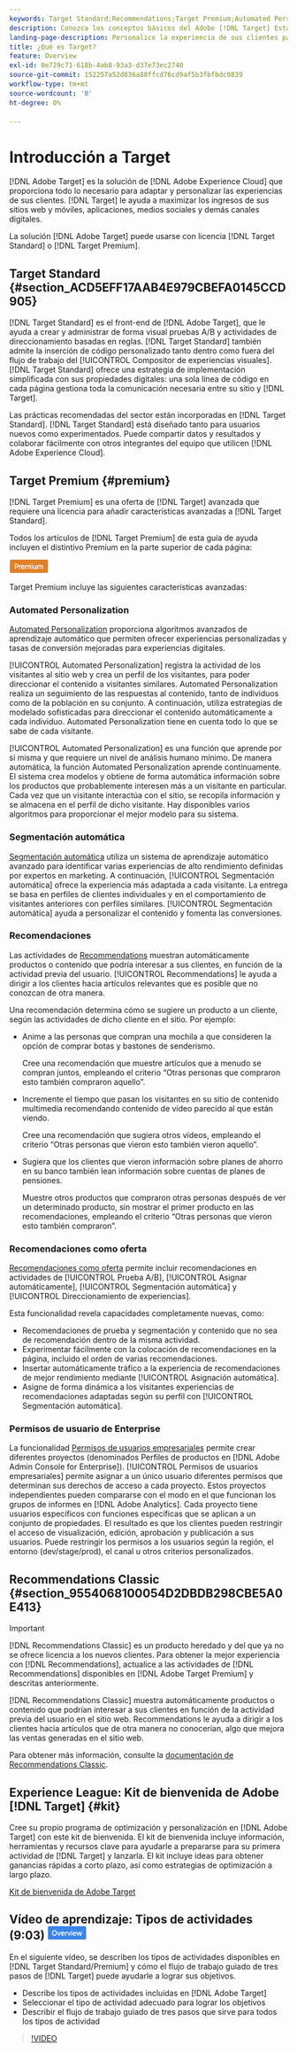 ```yaml
---
keywords: Target Standard;Recommendations;Target Premium;Automated Personalization;segmentación automática;permisos;qué es Adobe Target;
description: Conozca los conceptos básicos del Adobe [!DNL Target] Estándar y Adobe [!DNL Target] Premium. [!DNL Target] Premium incluye funciones avanzadas que no están disponibles en el producto estándar.
landing-page-description: Personalice la experiencia de sus clientes para maximizar los ingresos en sus sitios web y móviles, aplicaciones, medios sociales y otros canales digitales.
title: ¿Qué es Target?
feature: Overview
exl-id: 0e729c71-618b-4ab8-93a3-d37e73ec2740
source-git-commit: 152257a52d836a88ffcd76cd9af5b3fbfbdc0839
workflow-type: tm+mt
source-wordcount: '0'
ht-degree: 0%

---
```


# Introducción a Target

[!DNL Adobe Target] es la solución de [!DNL Adobe Experience Cloud] que proporciona todo lo necesario para adaptar y personalizar las experiencias de sus clientes. [!DNL Target] le ayuda a maximizar los ingresos de sus sitios web y móviles, aplicaciones, medios sociales y demás canales digitales.

La solución [!DNL Adobe Target] puede usarse con licencia [!DNL Target Standard] o [!DNL Target Premium].

## Target Standard  {#section_ACD5EFF17AAB4E979CBEFA0145CCD905}

[!DNL Target Standard] es el front-end de [!DNL Adobe Target], que le ayuda a crear y administrar de forma visual pruebas A/B y actividades de direccionamiento basadas en reglas. [!DNL Target Standard] también admite la inserción de código personalizado tanto dentro como fuera del flujo de trabajo del [!UICONTROL Compositor de experiencias visuales]. [!DNL Target Standard] ofrece una estrategia de implementación simplificada con sus propiedades digitales: una sola línea de código en cada página gestiona toda la comunicación necesaria entre su sitio y [!DNL Target].

Las prácticas recomendadas del sector están incorporadas en [!DNL Target Standard]. [!DNL Target Standard] está diseñado tanto para usuarios nuevos como experimentados. Puede compartir datos y resultados y colaborar fácilmente con otros integrantes del equipo que utilicen [!DNL Adobe Experience Cloud].

## Target Premium {#premium}

[!DNL Target Premium] es una oferta de [!DNL Target] avanzada que requiere una licencia para añadir características avanzadas a [!DNL Target Standard].

Todos los artículos de [!DNL Target Premium] de esta guía de ayuda incluyen el distintivo Premium en la parte superior de cada página:

![Distintivo Premium](/help/main/assets/premium.png)

Target Premium incluye las siguientes características avanzadas:

### Automated Personalization

[Automated Personalization](/help/main/c-activities/t-automated-personalization/automated-personalization.md#task_8AAF837796D74CF893CA2F88BA1491C9) proporciona algoritmos avanzados de aprendizaje automático que permiten ofrecer experiencias personalizadas y tasas de conversión mejoradas para experiencias digitales.

[!UICONTROL Automated Personalization] registra la actividad de los visitantes al sitio web y crea un perfil de los visitantes, para poder direccionar el contenido a visitantes similares. Automated Personalization realiza un seguimiento de las respuestas al contenido, tanto de individuos como de la población en su conjunto. A continuación, utiliza estrategias de modelado sofisticadas para direccionar el contenido automáticamente a cada individuo. Automated Personalization tiene en cuenta todo lo que se sabe de cada visitante.

[!UICONTROL Automated Personalization] es una función que aprende por sí misma y que requiere un nivel de análisis humano mínimo. De manera automática, la función Automated Personalization aprende continuamente. El sistema crea modelos y obtiene de forma automática información sobre los productos que probablemente interesen más a un visitante en particular. Cada vez que un visitante interactúa con el sitio, se recopila información y se almacena en el perfil de dicho visitante. Hay disponibles varios algoritmos para proporcionar el mejor modelo para su sistema.

### Segmentación automática

[Segmentación automática](/help/main/c-activities/auto-target/auto-target-to-optimize.md) utiliza un sistema de aprendizaje automático avanzado para identificar varias experiencias de alto rendimiento definidas por expertos en marketing. A continuación, [!UICONTROL Segmentación automática] ofrece la experiencia más adaptada a cada visitante. La entrega se basa en perfiles de clientes individuales y en el comportamiento de visitantes anteriores con perfiles similares. [!UICONTROL Segmentación automática] ayuda a personalizar el contenido y fomenta las conversiones.

### Recomendaciones

Las actividades de [Recommendations](/help/main/c-recommendations/recommendations.md#concept_7556C8A4543942F2A77B13A29339C0C0) muestran automáticamente productos o contenido que podría interesar a sus clientes, en función de la actividad previa del usuario. [!UICONTROL Recommendations] le ayuda a dirigir a los clientes hacia artículos relevantes que es posible que no conozcan de otra manera.

Una recomendación determina cómo se sugiere un producto a un cliente, según las actividades de dicho cliente en el sitio. Por ejemplo:

* Anime a las personas que compran una mochila a que consideren la opción de comprar botas y bastones de senderismo.

   Cree una recomendación que muestre artículos que a menudo se compran juntos, empleando el criterio “Otras personas que compraron esto también compraron aquello”.

* Incremente el tiempo que pasan los visitantes en su sitio de contenido multimedia recomendando contenido de vídeo parecido al que están viendo.

   Cree una recomendación que sugiera otros vídeos, empleando el criterio “Otras personas que vieron esto también vieron aquello”.

* Sugiera que los clientes que vieron información sobre planes de ahorro en su banco también lean información sobre cuentas de planes de pensiones.

   Muestre otros productos que compraron otras personas después de ver un determinado producto, sin mostrar el primer producto en las recomendaciones, empleando el criterio “Otras personas que vieron esto también compraron”.

### Recomendaciones como oferta

[Recomendaciones como oferta](/help/main/c-recommendations/recommendations-as-an-offer.md) permite incluir recomendaciones en actividades de [!UICONTROL Prueba A/B], [!UICONTROL Asignar automáticamente], [!UICONTROL Segmentación automática] y [!UICONTROL Direccionamiento de experiencias].

Esta funcionalidad revela capacidades completamente nuevas, como:

* Recomendaciones de prueba y segmentación y contenido que no sea de recomendación dentro de la misma actividad.
* Experimentar fácilmente con la colocación de recomendaciones en la página, incluido el orden de varias recomendaciones.
* Insertar automáticamente tráfico a la experiencia de recomendaciones de mejor rendimiento mediante [!UICONTROL Asignación automática].
* Asigne de forma dinámica a los visitantes experiencias de recomendaciones adaptadas según su perfil con [!UICONTROL Segmentación automática].

### Permisos de usuario de Enterprise

La funcionalidad [Permisos de usuarios empresariales](/help/main/administrating-target/c-user-management/property-channel/property-channel.md#concept_E396B16FA2024ADBA27BC056138F9838) permite crear diferentes proyectos (denominados Perfiles de productos en [!DNL Adobe Admin Console for Enterprise]). [!UICONTROL Permisos de usuarios empresariales] permite asignar a un único usuario diferentes permisos que determinan sus derechos de acceso a cada proyecto. Estos proyectos independientes pueden compararse con el modo en el que funcionan los grupos de informes en [!DNL Adobe Analytics]. Cada proyecto tiene usuarios específicos con funciones específicas que se aplican a un conjunto de propiedades. El resultado es que los clientes pueden restringir el acceso de visualización, edición, aprobación y publicación a sus usuarios. Puede restringir los permisos a los usuarios según la región, el entorno (dev/stage/prod), el canal u otros criterios personalizados.

## Recommendations Classic {#section_9554068100054D2DBDB298CBE5A0E413}

>[!IMPORTANT]
>
>[!DNL Recommendations Classic] es un producto heredado y del que ya no se ofrece licencia a los nuevos clientes. Para obtener la mejor experiencia con [!DNL Recommendations], actualice a las actividades de [!DNL Recommendations] disponibles en [!DNL Adobe Target Premium] y descritas anteriormente.

[!DNL Recommendations Classic] muestra automáticamente productos o contenido que podrían interesar a sus clientes en función de la actividad previa del usuario en el sitio web. Recommendations le ayuda a dirigir a los clientes hacia artículos que de otra manera no conocerían, algo que mejora las ventas generadas en el sitio web.

Para obtener más información, consulte la [documentación de Recommendations Classic](/help/main/assets/adobe-recommendations-classic.pdf).

## Experience League: Kit de bienvenida de Adobe [!DNL Target]  {#kit}

Cree su propio programa de optimización y personalización en [!DNL Adobe Target] con este kit de bienvenida. El kit de bienvenida incluye información, herramientas y recursos clave para ayudarle a prepararse para su primera actividad de [!DNL Target] y lanzarla. El kit incluye ideas para obtener ganancias rápidas a corto plazo, así como estrategias de optimización a largo plazo.

[Kit de bienvenida de Adobe Target](https://expleague.azureedge.net/pdf/Adobe-Target-Welcome-Kit.pdf)

## Vídeo de aprendizaje: Tipos de actividades (9:03) ![Distintivo de información general](/help/main/assets/overview.png)

En el siguiente vídeo, se describen los tipos de actividades disponibles en [!DNL Target Standard/Premium] y cómo el flujo de trabajo guiado de tres pasos de [!DNL Target] puede ayudarle a lograr sus objetivos.

* Describe los tipos de actividades incluidas en [!DNL Adobe Target]
* Seleccionar el tipo de actividad adecuado para lograr los objetivos
* Describir el flujo de trabajo guiado de tres pasos que sirve para todos los tipos de actividad

>[!VIDEO](https://video.tv.adobe.com/v/17386)

